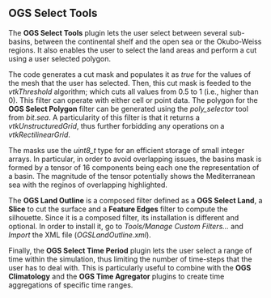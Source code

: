 ## OGS Select Tools

The **OGS Select Tools** plugin lets the user select between several sub-basins, between the continental shelf and the open sea or the Okubo-Weiss regions. It also enables the user to select the land areas and perform a cut using a user selected polygon.

The code generates a cut mask and populates it as _true_ for the values of the mesh that the user has selected. Then, this cut mask is feeded to the _vtkThreshold_ algorithm; which cuts all values from 0.5 to 1 (i.e., higher than 0). This filter can operate with either cell or point data. The polygon for the **OGS Select Polygon** filter can be generated using the _poly_selector_ tool from _bit.sea_. A particularity of this filter is that it returns a _vtkUnstructuredGrid_, thus further forbidding any operations on a _vtkRectilinearGrid_.

The masks use the _uint8_t_ type for an efficient storage of small integer arrays. In particular, in order to avoid overlapping issues, the basins mask is formed by a tensor of 16 components being each one the representation of a basin. The magnitude of the tensor potentially shows the Mediterranean sea with the reginos of overlapping highlighted.

The **OGS Land Outline** is a composed filter defined as a **OGS Select Land**, a **Slice** to cut the surface and a **Feature Edges** filter to compute the silhouette. Since it is a composed filter, its installation is different and optional. In order to install it, go to _Tools/Manage Custom Filters..._ and _Import_ the XML file (_OGSLandOutline.xml_).

Finally, the **OGS Select Time Period** plugin lets the user select a range of time within the simulation, thus limiting the number of time-steps that the user has to deal with. This is particularly useful to combine with the **OGS Climatology**  and the **OGS Time Agregator** plugins to create time aggregations of specific time ranges.